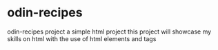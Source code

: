 # odin-recipes
odin-recipes project
a simple html project
this project will showcase my skills on html with the use of html elements and tags 
